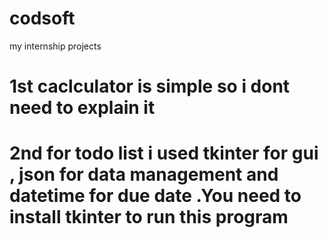 # codsoft
my internship projects

# 1st caclculator is simple so i dont need to explain it

# 2nd for todo list i used tkinter for gui , json for data management and datetime for due date  .You need to install tkinter to run this program

